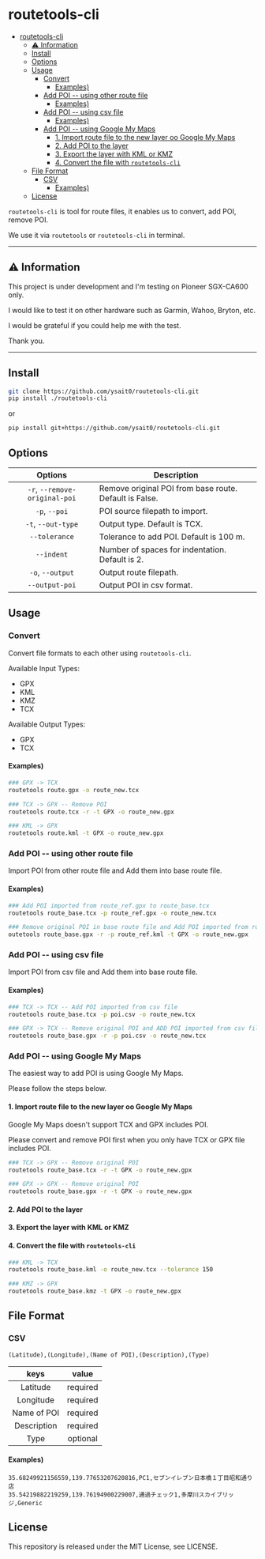 # routetools-cli

- [routetools-cli](#routetools-cli)
  - [:warning: Information](#warning-information)
  - [Install](#install)
  - [Options](#options)
  - [Usage](#usage)
    - [Convert](#convert)
      - [Examples)](#examples)
    - [Add POI -- using other route file](#add-poi----using-other-route-file)
      - [Examples)](#examples-1)
    - [Add POI -- using csv file](#add-poi----using-csv-file)
      - [Examples)](#examples-2)
    - [Add POI -- using Google My Maps](#add-poi----using-google-my-maps)
      - [1. Import route file to the new layer oo Google My Maps](#1-import-route-file-to-the-new-layer-oo-google-my-maps)
      - [2. Add POI to the layer](#2-add-poi-to-the-layer)
      - [3. Export the layer with KML or KMZ](#3-export-the-layer-with-kml-or-kmz)
      - [4. Convert the file with `routetools-cli`](#4-convert-the-file-with-routetools-cli)
  - [File Format](#file-format)
    - [CSV](#csv)
      - [Examples)](#examples-3)
  - [License](#license)

`routetools-cli` is tool for route files, it enables us to convert, add POI, remove POI.

We use it via `routetools` or `routetools-cli` in terminal.

---

## :warning: Information

This project is under development and I'm testing on Pioneer SGX-CA600 only.

I would like to test it on other hardware such as Garmin, Wahoo, Bryton, etc.

I would be grateful if you could help me with the test.

Thank you.

---

## Install

```bash
git clone https://github.com/ysait0/routetools-cli.git
pip install ./routetools-cli
```

or

```bash
pip install git+https://github.com/ysait0/routetools-cli.git
```

## Options

|            Options            | Description                                            |
| :---------------------------: | ------------------------------------------------------ |
| `-r`, `--remove-original-poi` | Remove original POI from base route. Default is False. |
|         `-p`, `--poi`         | POI source filepath to import.                         |
|      `-t`, `--out-type`       | Output type. Default is TCX.                           |
|         `--tolerance`         | Tolerance to add POI. Default is 100 m.                |
|          `--indent`           | Number of spaces for indentation. Default is 2.        |
|       `-o`, `--output`        | Output route filepath.                                 |
|        `--output-poi`         | Output POI in csv format.                              |

## Usage

### Convert

Convert file formats to each other using `routetools-cli`.

Available Input Types:

- GPX
- KML
- KMZ
- TCX

Available Output Types:

- GPX
- TCX

#### Examples)

```bash
### GPX -> TCX
routetools route.gpx -o route_new.tcx

### TCX -> GPX -- Remove POI
routetools route.tcx -r -t GPX -o route_new.gpx

### KML -> GPX
routetools route.kml -t GPX -o route_new.gpx
```

### Add POI -- using other route file

Import POI from other route file and Add them into base route file.

#### Examples)

```bash
### Add POI imported from route_ref.gpx to route_base.tcx 
routetools route_base.tcx -p route_ref.gpx -o route_new.tcx

### Remove original POI in base route file and Add POI imported from route_ref.kml
outetools route_base.gpx -r -p route_ref.kml -t GPX -o route_new.gpx
```

### Add POI -- using csv file

Import POI from csv file and Add them into base route file.

#### Examples)

```bash
### TCX -> TCX -- Add POI imported from csv file
routetools route_base.tcx -p poi.csv -o route_new.tcx

### GPX -> TCX -- Remove original POI and ADD POI imported from csv file
routetools route_base.gpx -r -p poi.csv -o route_new.tcx
```

### Add POI -- using Google My Maps

The easiest way to add POI is using Google My Maps.

Please follow the steps below.

#### 1. Import route file to the new layer oo Google My Maps

Google My Maps doesn't support TCX and GPX includes POI.

Please convert and remove POI first when you only have TCX or GPX file includes POI.

```bash
### TCX -> GPX -- Remove original POI
routetools route_base.tcx -r -t GPX -o route_new.gpx

### GPX -> GPX -- Remove original POI
routetools route_base.gpx -r -t GPX -o route_new.gpx
```

#### 2. Add POI to the layer

#### 3. Export the layer with KML or KMZ

#### 4. Convert the file with `routetools-cli`

```bash
### KML -> TCX
routetools route_base.kml -o route_new.tcx --tolerance 150

### KMZ -> GPX
routetools route_base.kmz -t GPX -o route_new.gpx
```

## File Format

### CSV

```csv
(Latitude),(Longitude),(Name of POI),(Description),(Type)
```

|    keys     |  value   |
| :---------: | :------: |
|  Latitude   | required |
|  Longitude  | required |
| Name of POI | required |
| Description | required |
|    Type     | optional |

#### Examples)

```csv
35.68249921156559,139.77653207620816,PC1,セブンイレブン日本橋１丁目昭和通り店
35.54219882219259,139.76194900229007,通過チェック1,多摩川スカイブリッジ,Generic
```

## License

This repository is released under the MIT License, see LICENSE.
